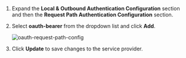 1. Expand the **Local & Outbound Authentication Configuration** section and then the **Request Path Authentication Configuration** section.

2. Select **oauth-bearer** from the dropdown list and click **Add**.

    ![oauth-request-path-config](../../../../assets/img/fragments/oauth-request-path-config.png)

3. Click **Update** to save changes to the service provider.